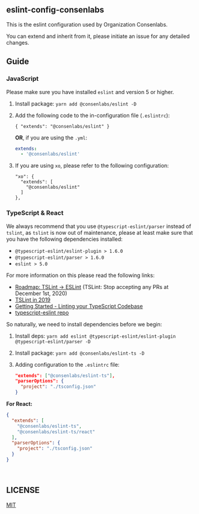 ## eslint-config-consenlabs

This is the eslint configuration used by Organization Consenlabs.

You can extend and inherit from it, please initiate an issue for any detailed changes.

## Guide
### JavaScript

Please make sure you have installed `eslint` and version 5 or higher.

1. Install package: `yarn add @consenlabs/eslint -D`
2. Add the following code to the in-configuration file (`.eslintrc`):

    ```
    { "extends": "@consenlabs/eslint" }
    ```

    **OR**, if you are using the `.yml`:
    ```yml
    extends:
      - '@consenlabs/eslint'
    ```

3. If you are using `xo`, please refer to the following configuration:

    ```
    "xo": {
      "extends": [
        "@consenlabs/eslint"
      ]
    },
    ```

### TypeScript & React

We always recommend that you use `@typescript-eslint/parser` instead of `tslint`, as `tslint` is now out of maintenance,
please at least make sure that you have the following dependencies installed:

  - `@typescript-eslint/eslint-plugin > 1.6.0`
  - `@typescript-eslint/parser > 1.6.0`
  - `eslint > 5.0`

For more information on this please read the following links:

  - [Roadmap: TSLint -> ESLint](https://github.com/palantir/tslint/issues/4534) (TSLint: Stop accepting any PRs at December 1st, 2020)
  - [TSLint in 2019](https://medium.com/palantir/tslint-in-2019-1a144c2317a9)
  - [Getting Started - Linting your TypeScript Codebase](https://github.com/typescript-eslint/typescript-eslint/blob/master/docs/getting-started/linting/README.md)
  - [typescript-eslint repo](https://github.com/typescript-eslint/typescript-eslint)

So naturally, we need to install dependencies before we begin:

1. Install deps: `yarn add eslint @typescript-eslint/eslint-plugin @typescript-eslint/parser -D`
2. Install package: `yarn add @consenlabs/eslint-ts -D`
3. Adding configuration to the `.eslintrc` file:

    ```json
    "extends": ["@consenlabs/eslint-ts"],
    "parserOptions": {
      "project": "./tsconfig.json"
    }
    ```

**For React:**
```json
{
  "extends": [
    "@consenlabs/eslint-ts",
    "@consenlabs/eslint-ts/react"
  ],
  "parserOptions": {
    "project": "./tsconfig.json"
  }
}
```

<br/>

## LICENSE
[MIT](https://github.com/@consenlabs/eslint/blob/master/LICENSE)
